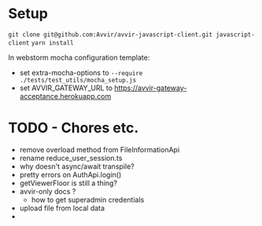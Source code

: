 # Setup

`git clone git@github.com:Avvir/avvir-javascript-client.git javascript-client`
`yarn install`

In webstorm mocha configuration template:
 - set extra-mocha-options to `--require ./tests/test_utils/mocha_setup.js`
 - set AVVIR_GATEWAY_URL to https://avvir-gateway-acceptance.herokuapp.com
 
 
 # TODO - Chores etc.
 
 - remove overload method from FileInformationApi
 - rename reduce_user_session.ts
 - why doesn't async/await transpile?
 - pretty errors on AuthApi.login()
 - getViewerFloor is still a thing?
 - avvir-only docs ?
    - how to get superadmin credentials 
 - upload file from local data
 - 